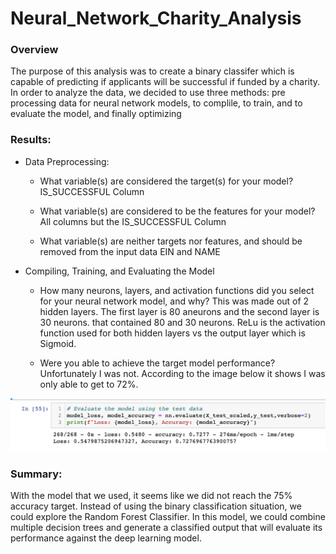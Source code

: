 # Neural_Network_Charity_Analysis

### Overview 

The purpose of this analysis was to create a binary classifer which is capable of predicting if applicants will be successful if funded by a charity. In order to analyze the data, we decided to use three methods: pre processing data for neural network models, to complile, to train, and to evaluate the model, and finally optimizing

### Results:

- Data Preprocessing:
    - What variable(s) are considered the target(s) for your model?
IS_SUCCESSFUL Column

    - What variable(s) are considered to be the features for your model?
All columns but the IS_SUCCESSFUL Column

    - What variable(s) are neither targets nor features, and should be removed from the input data
EIN and NAME

-  Compiling, Training, and Evaluating the Model
    - How many neurons, layers, and activation functions did you select for your neural network model, and why? 
This was made out of 2 hidden layers. The first layer is 80 aneurons and the second layer is 30 neurons. that contained 80 and 30 neurons. ReLu is the activation function used for both hidden layers vs the output layer which is Sigmoid.

    - Were you able to achieve the target model performance?
Unfortunately I was not. According to the image below it shows I was only able to get to 72%.

![](https://github.com/mquimi/Neural_Network_Charity_Analysis/blob/main/image/results.png)

### Summary:

With the model that we used, it seems like we did not reach the 75% accuracy target. Instead of using the binary classification situation, we could explore the Random Forest Classifier. In this model, we could combine multiple decision trees and generate a classified output that will evaluate its performance against the deep learning model.